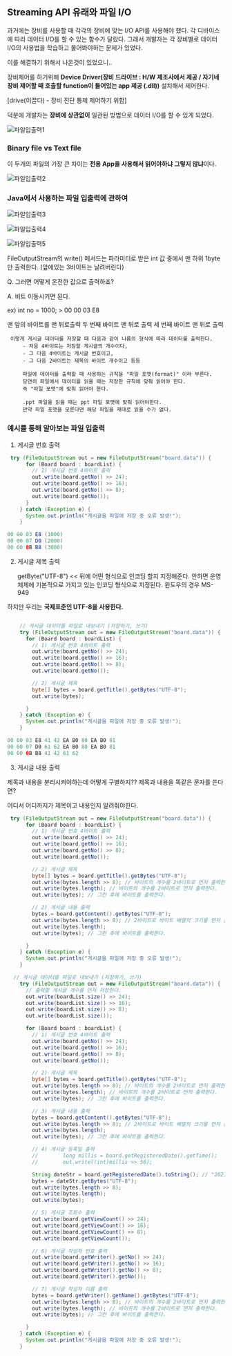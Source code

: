 ## Streaming API 유래와 파일 I/O

과거에는 장비를 사용할 때 각각의 장비에 맞는 I/O API를 사용해야 했다.
각 디바이스에 따라 데이터 I/O를 할 수 있는 함수가 달랐다.
그래서 개발자는 각 장비별로 데이터 I/O의 사용법을 학습하고 물어봐야하는 문제가 있었다.

이를 해결하기 위해서 나온것이 있었으니..

장비제어를 하기위해 **Device Driver(장비 드라이브 : H/W 제조사에서 제공 / 자기네 장비 제어할 때 호출할 function이 들어있는 app 제공 (.dll))** 설치해서 제어한다.

[drive(이끌다) - 장비 진단 통제 제어하기 위함]

덕분에 개발자는 **장비에 상관없이** 일관된 방법으로 데이터 I/O를 할 수 있게 되었다.

![파일입출력1](https://user-images.githubusercontent.com/86590036/132279911-c7a2c3be-fe5d-45a3-b81b-ceecf7ad4319.jpg)

### Binary file vs Text file

이 두개의 파일의 가장 큰 차이는 **전용 App을 사용해서 읽어야하냐 그렇지 않냐**이다.

![파일입출력2](https://user-images.githubusercontent.com/86590036/132279947-a49743f9-2111-4270-b7c5-0a4f8c677841.jpg)

### Java에서 사용하는 파일 입출력에 관하여

![파일입출력3](https://user-images.githubusercontent.com/86590036/132279968-94dec776-3359-4a01-8414-86125b7084d0.jpg)

![파일입출력4](https://user-images.githubusercontent.com/86590036/132279977-bc572ffa-4c45-4d4e-998b-e757ea21e37a.jpg)

![파일입출력5](https://user-images.githubusercontent.com/86590036/132279989-d3e24529-6a8d-48e6-be13-70f5ac929039.jpg)

FileOutputStream의 write() 메서드는 파라미터로 받은 int 값 중에서 맨 하위 1byte만 출력한다. (앞에있는 3바이트는 날려버린다)

Q. 그러면 어떻게 온전한 값으로 출력하죠?

A. 비트 이동시키면 된다.

ex) int no = 1000; > 00 00 03 E8

맨 앞의 바이트를 맨 뒤로출력
두 번째 바이트 맨 뒤로 출력
세 번째 바이트 맨 뒤로 출력

```
 이렇게 게시글 데이터를 저장할 때 다음과 같이 나름의 형식에 따라 데이터를 출력한다.
     - 처음 4바이트는 저장할 게시글의 개수이다,
     - 그 다음 4바이트는 게시글 번호이고,
     - 그 다음 2바이트는 제목의 바이트 개수이고 등등

     파일에 데이터를 출력할 때 사용하는 규칙을 "파일 포맷(format)" 이라 부른다.
     당연히 파일에서 데이터를 읽을 때는 저장한 규칙에 맞춰 읽어야 한다.
     즉 "파일 포맷"에 맞춰 읽어야 한다.

     .ppt 파일을 읽을 때는 ppt 파일 포맷에 맞춰 읽어야한다.
     만약 파일 포맷을 모른다면 해당 파일을 재대로 읽을 수가 없다.
```

### 예시를 통해 알아보는 파일 입출력

1. 게시글 번호 출력

```java
 try (FileOutputStream out = new FileOutputStream("board.data")) {
      for (Board board : boardList) {
        // 1) 게시글 번호 4바이트 출력
        out.write(board.getNo() >> 24);
        out.write(board.getNo() >> 16);
        out.write(board.getNo() >> 8);
        out.write(board.getNo());
      }
    } catch (Exception e) {
      System.out.println("게시글을 파일에 저장 중 오류 발생!");
    }

```

```java
00 00 03 E8 (1000)
00 00 07 D0 (2000)
00 00 0B B8 (3000)
```

2. 게시글 제목 출력

   getByte("UTF-8") << 뒤에 어떤 형식으로 인코딩 할지 지정해준다.
   안하면 운영체제에 기본적으로 가지고 있는 인코딩 형식으로 지정된다.
   윈도우의 경우 MS-949

하지만 우리는 **국제표준인 UTF-8을 사용한다.**

```java

    // 게시글 데이터를 파일로 내보내기 (저장하기, 쓰기)
    try (FileOutputStream out = new FileOutputStream("board.data")) {
      for (Board board : boardList) {
        // 1) 게시글 번호 4바이트 출력
        out.write(board.getNo() >> 24);
        out.write(board.getNo() >> 16);
        out.write(board.getNo() >> 8);
        out.write(board.getNo());

        // 2) 게시글 제목
        byte[] bytes = board.getTitle().getBytes("UTF-8");
        out.write(bytes);

      }
    } catch (Exception e) {
      System.out.println("게시글을 파일에 저장 중 오류 발생!");
    }

```

```java
00 00 03 E8 41 42 EA B0 80 EA B0 81
00 00 07 D0 61 62 EA B0 80 EA B0 81
00 00 0B B8 41 42 61 62
```

3. 게시글 내용 출력

제목과 내용을 분리시켜야하는데 어떻게 구별하지?? 제목과 내용을 똑같은 문자를 쓴다면?

어디서 어디까지가 제목이고 내용인지 알려줘야한다.

```java
 try (FileOutputStream out = new FileOutputStream("board.data")) {
      for (Board board : boardList) {
        // 1) 게시글 번호 4바이트 출력
        out.write(board.getNo() >> 24);
        out.write(board.getNo() >> 16);
        out.write(board.getNo() >> 8);
        out.write(board.getNo());

        // 2) 게시글 제목
        byte[] bytes = board.getTitle().getBytes("UTF-8");
        out.write(bytes.length >> 8); // 바이트의 개수를 2바이트로 먼저 출력한다.
        out.write(bytes.length); // 바이트의 개수를 2바이트로 먼저 출력한다.
        out.write(bytes); // 그런 후에 바이트를 출력한다.

        // 2) 게시글 내용 출력
        bytes = board.getContent().getBytes("UTF-8");
        out.write(bytes.length >> 8); // 2바이트로 바이트 배열의 크기를 먼저 출력한다.
        out.write(bytes.length);
        out.write(bytes); // 그런 후에 바이트를 출력한다.

      }
    } catch (Exception e) {
      System.out.println("게시글을 파일에 저장 중 오류 발생!");
    }
```

```java
  // 게시글 데이터를 파일로 내보내기 (저장하기, 쓰기)
    try (FileOutputStream out = new FileOutputStream("board.data")) {
      // 출력할 게시글 개수를 먼저 저장한다.
      out.write(boardList.size() >> 24);
      out.write(boardList.size() >> 16);
      out.write(boardList.size() >> 8);
      out.write(boardList.size());

      for (Board board : boardList) {
        // 1) 게시글 번호 4바이트 출력
        out.write(board.getNo() >> 24);
        out.write(board.getNo() >> 16);
        out.write(board.getNo() >> 8);
        out.write(board.getNo());

        // 2) 게시글 제목
        byte[] bytes = board.getTitle().getBytes("UTF-8");
        out.write(bytes.length >> 8); // 바이트의 개수를 2바이트로 먼저 출력한다.
        out.write(bytes.length); // 바이트의 개수를 2바이트로 먼저 출력한다.
        out.write(bytes); // 그런 후에 바이트를 출력한다.

        // 3) 게시글 내용 출력
        bytes = board.getContent().getBytes("UTF-8");
        out.write(bytes.length >> 8); // 2바이트로 바이트 배열의 크기를 먼저 출력한다.
        out.write(bytes.length);
        out.write(bytes); // 그런 후에 바이트를 출력한다.

        // 4) 게시글 등록일 출력
        //        long millis = board.getRegisteredDate().getTime();
        //        out.write((int)millis >> 56);

        String dateStr = board.getRegisteredDate().toString(); // "2021-09-07"
        bytes = dateStr.getBytes("UTF-8");
        out.write(bytes.length >> 8);
        out.write(bytes.length);
        out.write(bytes);

        // 5) 게시글 조회수 출력
        out.write(board.getViewCount() >> 24);
        out.write(board.getViewCount() >> 16);
        out.write(board.getViewCount() >> 8);
        out.write(board.getViewCount());

        // 6) 게시글 작성자 번호 출력
        out.write(board.getWriter().getNo() >> 24);
        out.write(board.getWriter().getNo() >> 16);
        out.write(board.getWriter().getNo() >> 8);
        out.write(board.getWriter().getNo());

        // 7) 게시글 작성자 이름 출력
        bytes = board.getWriter().getName().getBytes("UTF-8");
        out.write(bytes.length >> 8); // 바이트의 개수를 2바이트로 먼저 출력한다.
        out.write(bytes.length); // 바이트의 개수를 2바이트로 먼저 출력한다.
        out.write(bytes); // 그런 후에 바이트를 출력한다.

      }
    } catch (Exception e) {
      System.out.println("게시글을 파일에 저장 중 오류 발생!");
    }
```
